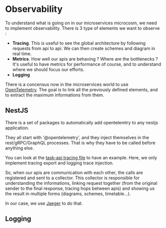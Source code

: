 # Observability

To understand what is going on in our microservices microcosm, we need to implement observability. There is 3 type of elements we want to observe :
 - **Tracing**. This is useful to see the global architecture by following requests from api to api. We can then create schemes and diagram in real time.
 - **Metrics**. How well our apis are behaving ? Where are the bottlenecks ? It's useful to have metrics for performance of course, and to understand where we should focus our efforts.
 - **Logging**

There is a concensus now in the microservices world to use [OpenTelemetry](https://opentelemetry.io/docs/). The goal is to link all the previously defined elements, and to extract the maximum informations from them. 

## NestJS

There is a set of packages to automatically add opentelemtry to any nestjs application. 

They all start with '@opentelemetry', and they inject themselves in the rest/gRPC/GraphQL processes. That is why they have to be called before anything else.

You can look at the [task-api tracing file](../task-api/src/config/tracing.ts) to have an example. Here, we only implement tracing export and logging trace injection.

So, when our apis are communication with each other, the calls are registered and sent to a collector. This collector is responsible for understanding the informations, linking request together (from the original sender to the final response, tracing hops between apis) and showing us the result in multiple forms (diagrams, schemes, timetable...).

In our case, we use [Jaeger](https://www.jaegertracing.io) to do that. 

## Logging

